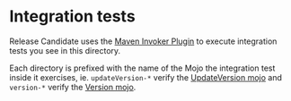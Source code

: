 # Integration tests

Release Candidate uses the [Maven Invoker Plugin](https://maven.apache.org/plugins/maven-invoker-plugin/) to execute
integration tests you see in this directory.

Each directory is prefixed with the name of the Mojo the integration test inside it exercises, ie. `updateVersion-*`
verify the [UpdateVersion mojo](../../src/main/java/com/smartcodeltd/UpdateVersionMojo.java) and `version-*`
verify the [Version mojo](../../src/main/java/com/smartcodeltd/VersionMojo.java).